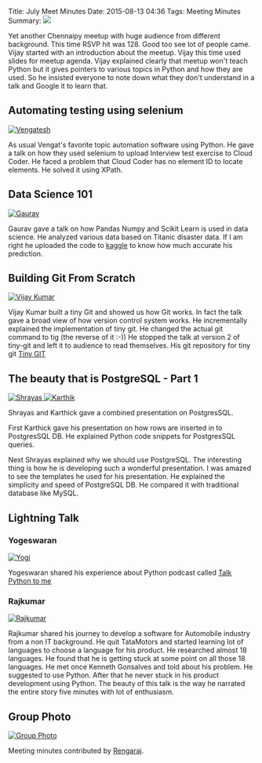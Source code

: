 Title: July Meet Minutes
Date: 2015-08-13 04:36
Tags: Meeting Minutes
Summary: <img src="http://photos2.meetupstatic.com/photos/event/a/0/b/a/event_440201146.jpeg" />

Yet another Chennaipy meetup with huge audience from different
background.  This time RSVP hit was 128. Good too see lot of people
came.  Vijay started with an introduction about the meetup. Vijay this
time used slides for meetup agenda.  Vijay explained clearly that
meetup won't teach Python but it gives pointers to various topics in
Python and how they are used.  So he insisted everyone to note down
what they don't understand in a talk and Google it to learn that.

## Automating testing using selenium

<a
href="http://photos2.meetupstatic.com/photos/event/b/0/b/0/highres_440145232.jpeg">
<img
src="http://photos2.meetupstatic.com/photos/event/b/0/b/0/global_440145232.jpeg"
alt="Vengatesh" /></a>


As usual Vengat's favorite topic automation software using Python.  He
gave a talk on how they used selenium to upload Interview test
exercise to Cloud Coder.  He faced a problem that Cloud Coder has no
element ID to locate elements. He solved it using XPath.

## Data Science 101

<a
href="http://photos3.meetupstatic.com/photos/event/b/0/d/6/highres_440145270.jpeg">
<img
src="http://photos2.meetupstatic.com/photos/event/b/0/d/6/global_440145270.jpeg"
alt="Gaurav" /></a>

Gaurav gave a talk on how Pandas Numpy and Scikit Learn is used in
data science. He analyzed various data based on Titanic disaster data.
If I am right he uploaded the code to [kaggle](http://www.kaggle.com)
to know how much accurate his prediction.

## Building Git From Scratch

<a
href="http://photos2.meetupstatic.com/photos/event/a/f/1/0/highres_440144816.jpeg">
<img
src="http://photos3.meetupstatic.com/photos/event/a/f/1/0/global_440144816.jpeg"
alt="Vijay Kumar" /></a>


Vijay Kumar built a tiny Git and showed us how Git works.  In fact the
talk gave a broad view of how version control system works.  He
incrementally explained the implementation of tiny git. He changed the
actual git command to tig (the reverse of it :-)) He stopped the talk
at version 2 of tiny-git and left it to audience to read themselves.
His git repository for tiny git [Tiny
GIT](https://github.com/bravegnu/tiny-git)

## The beauty that is PostgreSQL - Part 1

<a
href="http://photos2.meetupstatic.com/photos/event/a/e/e/d/highres_440144781.jpeg">
<img
src="http://photos3.meetupstatic.com/photos/event/a/e/e/d/global_440144781.jpeg"
alt="Shrayas" /> </a>
<a
href="http://photos1.meetupstatic.com/photos/event/a/e/f/6/highres_440144790.jpeg">
<img
src="http://photos4.meetupstatic.com/photos/event/a/e/f/6/global_440144790.jpeg"
alt="Karthik" /></a>

Shrayas and Karthick gave a combined presentation on PostgresSQL.

First Karthick gave his presentation on how rows are inserted in to
PostgresSQL DB. He explained Python code snippets for PostgresSQL
queries.

Next Shrayas explained why we should use PostgreSQL.  The interesting
thing is how he is developing such a wonderful presentation. I was
amazed to see the templates he used for his presentation.  He
explained the simplicity and speed of PostgreSQL DB.  He compared it
with traditional database like MySQL.

## Lightning Talk

### Yogeswaran

<a
href="http://photos1.meetupstatic.com/photos/event/a/e/e/0/highres_440144768.jpeg">
<img
src="http://photos2.meetupstatic.com/photos/event/a/e/e/0/global_440144768.jpeg"
alt="Yogi" /></a>

Yogeswaran shared his experience about Python podcast called [Talk
Python to me](http://talkpython.fm/)

### Rajkumar

<a
href="http://photos3.meetupstatic.com/photos/event/a/e/d/4/highres_440144756.jpeg">
<img
src="http://photos4.meetupstatic.com/photos/event/a/e/d/4/global_440144756.jpeg"
alt="Rajkumar" /></a>

Rajkumar shared his journey to develop a software for Automobile
industry from a non IT background. He quit TataMotors and started
learning lot of languages to choose a language for his product. He
researched almost 18 languages. He found that he is getting stuck at
some point on all those 18 languages. He met once Kenneth Gonsalves
and told about his problem.  He suggested to use Python. After that he
never stuck in his product development using Python.  The beauty of
this talk is the way he narrated the entire story five minutes with
lot of enthusiasm.

## Group Photo

<a
href="http://photos2.meetupstatic.com/photos/event/b/0/b/0/highres_440201146.jpeg">
<img
src="http://photos2.meetupstatic.com/photos/event/a/0/b/a/600_440201146.jpeg"
alt="Group Photo"/> </a>

Meeting minutes contributed by <a
href="http://www.meetup.com/Chennaipy/members/153069272/">Rengaraj</a>.